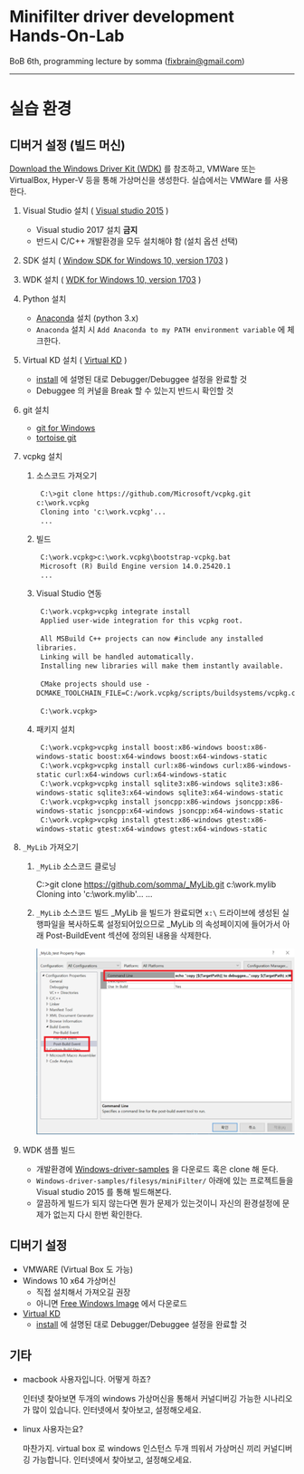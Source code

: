 # Minifilter driver development Hands-On-Lab

BoB 6th, programming lecture by somma (fixbrain@gmail.com)

---

# 실습 환경

## 디버거 설정 (빌드 머신)

[Download the Windows Driver Kit (WDK)](https://developer.microsoft.com/en-us/windows/hardware/windows-driver-kit) 를 참조하고, VMWare 또는 VirtualBox, Hyper-V 등을 통해 가상머신을 생성한다. 실습에서는 VMWare 를 사용한다.  

1. Visual Studio 설치 ( [Visual studio 2015](https://go.microsoft.com/fwlink/p/?LinkId=534599) )

    + Visual studio 2017 설치 **금지**
    + 반드시 C/C++ 개발환경을 모두 설치해야 함 (설치 옵션 선택)

1. SDK 설치 ( [Window SDK for Windows 10, version 1703](https://go.microsoft.com/fwlink/p/?LinkID=845298) )
1. WDK 설치 ( [WDK for Windows 10, version 1703](https://go.microsoft.com/fwlink/p/?LinkId=845980) )
1. Python 설치 

    + [Anaconda](https://www.continuum.io/downloads) 설치 (python 3.x)
    + `Anaconda` 설치 시 `Add Anaconda to my PATH environment variable` 에 체크한다.

1. Virtual KD 설치 ( [Virtual KD](http://virtualkd.sysprogs.org/) )

    + [install](http://virtualkd.sysprogs.org/tutorials/install/) 에 설명된 대로 Debugger/Debuggee 설정을 완료할 것
    + Debuggee 의 커널을 Break 할 수 있는지 반드시 확인할 것

1. git 설치 

    + [git for Windows](https://git-for-windows.github.io/)
    + [tortoise git](https://tortoisegit.org/download/)

1. vcpkg 설치 

    1. 소스코드 가져오기

            C:\>git clone https://github.com/Microsoft/vcpkg.git c:\work.vcpkg
            Cloning into 'c:\work.vcpkg'...
            ...

    1. 빌드

            C:\work.vcpkg>c:\work.vcpkg\bootstrap-vcpkg.bat
            Microsoft (R) Build Engine version 14.0.25420.1
            ...

    1. Visual Studio 연동 

            C:\work.vcpkg>vcpkg integrate install
            Applied user-wide integration for this vcpkg root.

            All MSBuild C++ projects can now #include any installed libraries.
            Linking will be handled automatically.
            Installing new libraries will make them instantly available.

            CMake projects should use -DCMAKE_TOOLCHAIN_FILE=C:/work.vcpkg/scripts/buildsystems/vcpkg.cmake

            C:\work.vcpkg>

    1. 패키지 설치
            
            C:\work.vcpkg>vcpkg install boost:x86-windows boost:x86-windows-static boost:x64-windows boost:x64-windows-static
            C:\work.vcpkg>vcpkg install curl:x86-windows curl:x86-windows-static curl:x64-windows curl:x64-windows-static
            C:\work.vcpkg>vcpkg install sqlite3:x86-windows sqlite3:x86-windows-static sqlite3:x64-windows sqlite3:x64-windows-static
            C:\work.vcpkg>vcpkg install jsoncpp:x86-windows jsoncpp:x86-windows-static jsoncpp:x64-windows jsoncpp:x64-windows-static
            C:\work.vcpkg>vcpkg install gtest:x86-windows gtest:x86-windows-static gtest:x64-windows gtest:x64-windows-static

1. `_MyLib` 가져오기 

    1. `_MyLib` 소스코드 클로닝

		C:\>git clone https://github.com/somma/_MyLib.git c:\work.mylib
		Cloning into 'c:\work.mylib'...
		...

    1. `_MyLib` 소스코드 빌드 
        _MyLib 을 빌드가 완료되면 `x:\` 드라이브에 생성된 실행파일을 복사하도록 설정되어있으므로 _MyLib 의 속성페이지에 들어가서 아래 Post-BuildEvent 섹션에 정의된 내용을 삭제한다. 

        ![img](.\img\img00.png)


1. WDK 샘플 빌드

    + 개발환경에 [Windows-driver-samples](https://github.com/Microsoft/Windows-driver-samples) 을 다운로드 혹은 clone 해 둔다. 
    + `Windows-driver-samples/filesys/miniFilter/` 아래에 있는 프로젝트들을 Visual studio 2015 를 통해 빌드해본다. 
    + 깔끔하게 빌드가 되지 않는다면 뭔가 문제가 있는것이니 자신의 환경설정에 문제가 없는지 다시 한번 확인한다.


## 디버기 설정

+ VMWARE (Virtual Box 도 가능)
+ Windows 10 x64 가상머신 
    + 직접 설치해서 가져오길 권장
    + 아니면 [Free Windows Image](https://developer.microsoft.com/en-us/microsoft-edge/tools/vms/) 에서 다운로드
+ [Virtual KD](http://virtualkd.sysprogs.org/)
    + [install](http://virtualkd.sysprogs.org/tutorials/install/) 에 설명된 대로 Debugger/Debuggee 설정을 완료할 것        


## 기타 

+ macbook 사용자입니다. 어떻게 하죠?

    인터넷 찾아보면 두개의 windows 가상머신을 통해서 커널디버깅 가능한 시나리오가 많이 있습니다. 인터넷에서 찾아보고, 설정해오세요.

+ linux 사용자는요?

    마찬가지. virtual box 로 windows 인스턴스 두개 띄워서 가상머신 끼리 커널디버깅 가능합니다. 인터넷에서 찾아보고, 설정해오세요.


